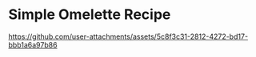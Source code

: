 # Simple Omelette Recipe



https://github.com/user-attachments/assets/5c8f3c31-2812-4272-bd17-bbb1a6a97b86

